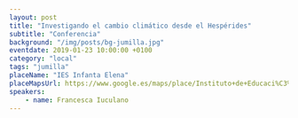 ```yaml
---
layout: post
title: "Investigando el cambio climático desde el Hespérides"
subtitle: "Conferencia"
background: "/img/posts/bg-jumilla.jpg"
eventdate: 2019-01-23 10:00:00 +0100
category: "local"
tags: "jumilla"
placeName: "IES Infanta Elena"
placeMapsUrl: https://www.google.es/maps/place/Instituto+de+Educaci%C3%B3n+Secundaria+Infanta+Elena/@38.4722384,-1.3269317,17z/data=!3m1!4b1!4m5!3m4!1s0xd640f792ebb30e9:0xb99a355975d33550!8m2!3d38.4722342!4d-1.324743?hl=es
speakers:
    - name: Francesca Iuculano
---
```

